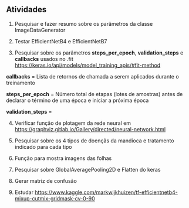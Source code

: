 ## Atividades
1. Pesquisar e fazer resumo sobre os parâmetros da classe ImageDataGenerator

2. Testar EfficientNetB4 e EfficientNetB7

3. Pesquisar sobre os parâmetros **steps_per_epoch**, **validation_steps** e **callbacks** usados no .fit https://keras.io/api/models/model_training_apis/#fit-method

**callbacks** = Lista de retornos de chamada a serem aplicados durante o treinamento

**steps_per_epoch** = Número total de etapas (lotes de amostras) antes de declarar o término de uma época e iniciar a próxima época

**validation_steps** = 


4. Verificar função de plotagem da rede neural em https://graphviz.gitlab.io/Gallery/directed/neural-network.html

5. Pesquisar sobre os 4 tipos de doençãs da mandioca e tratamento indicado para cada tipo

6. Função para mostra imagens das folhas

7. Pesquisar sobre GlobalAveragePooling2D e Flatten do keras

8. Gerar matriz de confusão

9. Estudar https://www.kaggle.com/markwijkhuizen/tf-efficientnetb4-mixup-cutmix-gridmask-cv-0-90